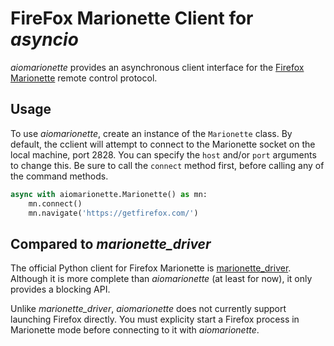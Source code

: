# FireFox Marionette Client for *asyncio*

*aiomarionette* provides an asynchronous client interface for the [Firefox
Marionette] remote control protocol.

[Firefox Marionette]: https://firefox-source-docs.mozilla.org/testing/marionette/index.html

## Usage

To use *aiomarionette*, create an instance of the `Marionette` class.  By
default, the cclient will attempt to connect to the Marionette socket on the
local machine, port 2828.  You can specify the `host` and/or `port` arguments to
change this.  Be sure to call the `connect` method first, before calling any
of the command methods.

```python
async with aiomarionette.Marionette() as mn:
    mn.connect()
    mn.navigate('https://getfirefox.com/')
```

## Compared to *marionette_driver*

The official Python client for Firefox Marionette is [marionette_driver].
Although it is more complete than *aiomarionette* (at least for now), it only
provides a blocking API.

Unlike *marionette_driver*, *aiomarionette* does not currently support launching
Firefox directly.  You must explicity start a Firefox process in Marionette mode
before connecting to it with *aiomarionette*.

[marionette_driver]: https://pypi.org/project/marionette-driver/
